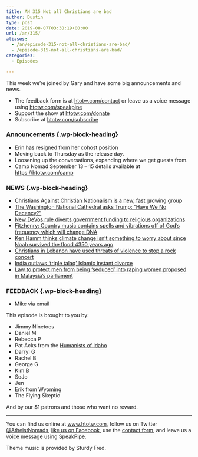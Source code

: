 ```yaml
---
title: AN 315 Not all Christians are bad
author: Dustin
type: post
date: 2019-08-07T03:38:19+00:00
url: /an/315/
aliases:
  - /an/episode-315-not-all-christians-are-bad/
  - /episode-315-not-all-christians-are-bad/
categories:
  - Episodes

---
```

<div id="buzzsprout-player-10552794"></div><script src="https://www.buzzsprout.com/1983601/10552794-315-not-all-christians-are-bad.js?container_id=buzzsprout-player-10552794&player=small" type="text/javascript" charset="utf-8"></script>

This week we&#8217;re joined by Gary and have some big announcements and news.

<!--more-->

 * The feedback form is at [htotw.com/contact](https://htotw.com/contact) or leave us a voice message using <a href="https://htotw.com/speakpipe" target="_blank" rel="noopener noreferrer">htotw.com/speakpipe</a>
 * Support the show at <a href="https://htotw.com/donate" target="_blank" rel="noopener noreferrer">htotw.com/donate</a>
 * Subscribe at <a href="https://htotw.com/subscribe" target="_blank" rel="noopener noreferrer">htotw.com/subscribe</a>

### Announcements {.wp-block-heading}

  * Erin has resigned from her cohost position
  * Moving back to Thursday as the release day.
  * Loosening up the conversations, expanding where we get guests from.
  * Camp Nomad September 13 &#8211; 15 details available at https://htotw.com/camp

### NEWS {.wp-block-heading}

  * [Christians Against Christian Nationalism is a new, fast growing group][1]
  * [The Washington National Cathedral asks Trump: “Have We No Decency?”][2]
  * [New DeVos rule diverts government funding to religious organizations][3]
  * [Fitzhenry: Country music contains spells and vibrations off of God’s frequency which will change DNA][4]
  * [Ken Hamm thinks climate change isn’t something to worry about since Noah survived the flood 4350 years ago][5]
  * [Christians in Lebanon have used threats of violence to stop a rock concert][6]
  * [India outlaws ‘triple talaq’ Islamic instant divorce][7]
  * [Law to protect men from being ‘seduced’ into raping women proposed in Malaysia’s parliament][8]

### FEEDBACK {.wp-block-heading}

  * Mike via email

This episode is brought to you by:

  * Jimmy Ninetoes
  * Daniel M
  * Rebecca P
  * Pat Acks from the <a href="https://www.humanistsofidaho.org" target="_blank" rel="noopener noreferrer">Humanists of Idaho</a>
  * Darryl G
  * Rachel B
  * George G
  * Kim B
  * SoJo
  * Jen
  * Erik from Wyoming
  * The Flying Skeptic

And by our $1 patrons and those who want no reward.

<hr class="wp-block-separator" />

You can find us online at <a href="https://www.htotw.com/" target="_blank" rel="noopener noreferrer">www.htotw.com</a>, follow us on Twitter <a href="https://htotw.com/twitter" target="_blank" rel="noopener noreferrer">@AtheistNomads</a>, <a href="https://htotw.com/facebook" target="_blank" rel="noopener noreferrer">like us on Facebook</a>, use the [contact form](https://htotw.com/contact), and leave us a voice message using <a href="https://htotw.com/speakpipe" target="_blank" rel="noopener noreferrer">SpeakPipe</a>.

Theme music is provided by Sturdy Fred.

 [1]: https://www.vice.com/en_us/article/vb95j9/christians-against-christian-nationalism-trump
 [2]: https://cathedral.org/have-we-no-decency-a-response-to-president-trump.html
 [3]: https://www.atheists.org/2019/08/betsy-devos-special-education-services-religious-organizations/
 [4]: https://www.rightwingwatch.org/post/tiffany-fitzhenry-country-songs-contain-spells-and-musical-scales-change-your-dna/
 [5]: https://deadstate.org/young-earth-creationist-forget-climate-change-noah-survived-the-great-flood-4000-years-ago/
 [6]: https://www.latimes.com/world-nation/story/2019-07-30/lebanon-cancels-mashrou-leila-concert-threats
 [7]: https://www.theguardian.com/world/2019/jul/31/triple-talaq-india-hails-historic-day-as-parliament-outlaws-islamic-instant-divorce
 [8]: https://www.independent.co.uk/news/world/asia/malaysia-rape-law-protect-men-seduce-mohd-imran-abd-hamid-a9029911.html